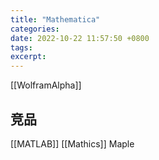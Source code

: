 ```yaml
---
title: "Mathematica"
categories: 
date: 2022-10-22 11:57:50 +0800
tags: 
excerpt: 
---
```





[[WolframAlpha]]




## 竞品

[[MATLAB]]
[[Mathics]]
Maple


